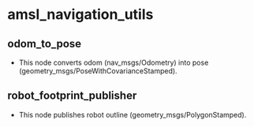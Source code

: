 # amsl_navigation_utils
## odom_to_pose
- This node converts odom (nav_msgs/Odometry) into pose (geometry_msgs/PoseWithCovarianceStamped).
## robot_footprint_publisher
- This node publishes robot outline (geometry_msgs/PolygonStamped).
